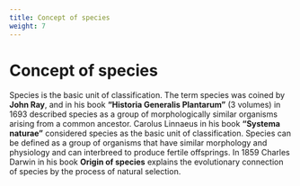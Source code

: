 ```yaml
---
title: Concept of species
weight: 7
---
```


# Concept of species

Species is the basic unit of classification. The term species was coined by **John Ray**, and in his book **“Historia Generalis Plantarum”** (3 volumes) in 1693 described species as a group of morphologically similar organisms arising from a common ancestor. Carolus Linnaeus in his book **“Systema naturae”** considered species as the basic unit of classification. Species can be defined as a group of organisms that have similar morphology and physiology and can interbreed to produce fertile offsprings. In 1859 Charles Darwin in his book **Origin of species** explains the evolutionary connection of species by the process of natural selection.

